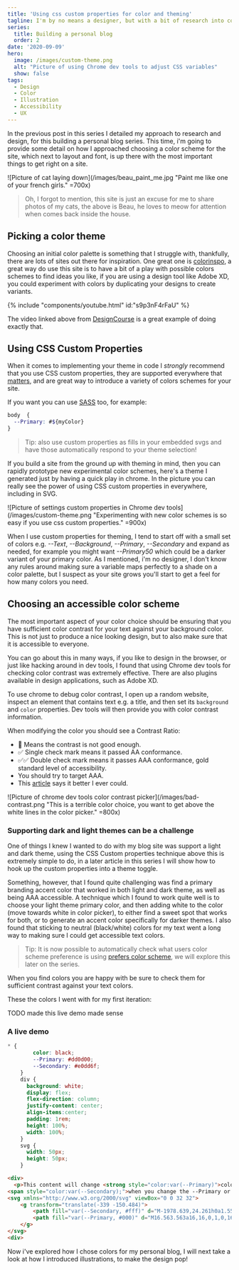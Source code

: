 ```yaml
---
title: 'Using css custom properties for color and theming'
tagline: I'm by no means a designer, but with a bit of research into color contrast and accessibility, making I was able to build out a design that I was happy with.
series:
  title: Building a personal blog
  order: 2
date: '2020-09-09'
hero:
  image: /images/custom-theme.png
  alt: "Picture of using Chrome dev tools to adjust CSS variables"
  show: false
tags:
  - Design
  - Color
  - Illustration
  - Accessibility
  - UX
---
```


In the previous post in this series I detailed my approach to research and design, for this building a personal blog series. This time, i'm going to provide some detail on how I approached choosing a color scheme for the site, which next to layout and font, is up there with the most important things to get right on a site.

![Picture of cat laying down](/images/beau_paint_me.jpg "Paint me like one of your french girls." =700x)

> Oh, I forgot to mention, this site is just an excuse for me to share photos of my cats, the above is Beau, he loves to meow for attention when comes back inside the house.

## Picking a color theme
Choosing an initial color palette is something that I struggle with, thankfully, there are lots of sites out there for inspiration. One great one is [colorinspo](https://colorsinspo.com/), a great way do use this site is to have a bit of a play with possible colors schemes to find ideas you like, if you are using a design tool like Adobe XD, you could experiment with colors by duplicating your designs to create variants.

{% include "components/youtube.html" id:"s9p3nF4rFaU" %}

The video linked above from [DesignCourse](https://www.youtube.com/channel/UCVyRiMvfUNMA1UPlDPzG5Ow) is a great example of doing exactly that.

## Using CSS Custom Properties
When it comes to implementing your theme in code I *strongly* recommend that you use CSS custom properties, they are supported everywhere that [matters](https://caniuse.com/?search=css%20variables), and are great way to introduce a variety of colors schemes for your site.

If you want you can use [SASS](https://sass-lang.com/) too, for example:

```scss
body  {
  --Primary: #${myColor}
}
```

> Tip: also use custom properties as fills in your embedded svgs and have those automatically respond to your theme selection!

If you build a site from the ground up with theming in mind, then you can rapidly prototype new experimental color schemes, here's a theme I generated just by having a quick play in chrome. In the picture you can really see the power of using CSS custom properties in everywhere, including in SVG.

![Picture of settings custom properties in Chrome dev tools](/images/custom-theme.png "Experimenting with new color schemes is so easy if you use css custom properties." =900x)

When I use custom properties for theming, I tend to start off with a small set of colors e.g. *--Text*, *--Background*, *--Primary*, *--Secondary* and expand as needed, for example you might want *--Primary50* which could be a darker variant of your primary color.
As I mentioned, i'm no designer, I don't know any rules around making sure a variable maps perfectly to a shade on a color palette, but I suspect as your site grows you'll start to get a feel for how many colors you need.

## Choosing an accessible color scheme

The most important aspect of your color choice should be ensuring that you have sufficient color contrast for your text against your background color.
This is not just to produce a nice looking design, but to also make sure that it is accessible to everyone.

You can go about this in many ways, if you like to design in the browser, or just like hacking around in dev tools, I found that using Chrome dev tools for checking color contrast was extremely effective. There are also plugins available in design applications, such as Adobe XD.

To use chrome to debug color contrast, I open up a random website, inspect an element that contains text e.g. a title, and then set its `background` and `color` properties. Dev tools will then provide you with color contrast information.

When modifying the color you should see a Contrast Ratio:
- 🚫 Means the contrast is not good enough.
- ✅ Single check mark means it passed AA conformance.
- ✅✅ Double check mark means it passes AAA conformance, gold standard level of accessibility.
- You should try to target AAA.
- This [article](https://web.dev/color-and-contrast-accessibility/) says it better I ever could.

![Picture of chrome dev tools color contrast picker](/images/bad-contrast.png "This is a terrible color choice, you want to get above the white lines in the color picker." =800x)

### Supporting dark and light themes can be a challenge

One of things I knew I wanted to do with my blog site was support a light and dark theme, using the CSS Custom properties technique above this is extremely simple to do, in a later article in this series I will show how to hook up the custom properties into a theme toggle.

Something, however, that I found quite challenging was find a primary branding accent color that worked in both light and dark theme, as  well as being AAA accessible.
A technique which I found to work quite well is to choose your light theme primary color, and then adding white to the color (move towards white in color picker), to either find a sweet spot that works for both, or to generate an accent color  specifically for darker themes. I also found that sticking to neutral (black/white) colors for my text went a long way to making sure I could get accessible text colors.

> Tip: It is now possible to automatically check what users color scheme preference is using [prefers color scheme](https://caniuse.com/prefers-color-scheme), we will explore this later on the series.

 When you find colors you are happy with be sure to check them for sufficient contrast against  your text colors.

 These the colors I went with for my first iteration:

TODO made this live demo made sense
### A live demo

```css css-var-demo
* {
        color: black;
        --Primary: #dd0d00;
        --Secondary: #e0dd6f;
    }
    div {
      background: white;
      display: flex;
      flex-direction: column;
      justify-content: center;
      align-items:center;
      padding: 1rem;
      height: 100%;
      width: 100%;
    }
    svg {
      width: 50px;
      height: 50px;
    }
```
```html css-var-demo
<div>
  <p>This content will change <strong style="color:var(--Primary)">color</strong>
<span style="color:var(--Secondary);">when you change the --Primary or --Secondary</span></p>
<svg xmlns="http://www.w3.org/2000/svg" viewBox="0 0 32 32">
    <g transform="translate(-339 -150.484)">
        <path fill="var(--Secondary, #fff)" d="M-1978.639,24.261h0a1.555,1.555,0,0,1-1.555-1.551V9.291a1.555,1.555,0,0,1,1.555-1.551,1.527,1.527,0,0,1,.748.2l11.355,6.9a1.538,1.538,0,0,1,.793,1.362,1.526,1.526,0,0,1-.793,1.348l-11.355,6.516A1.52,1.52,0,0,1-1978.639,24.261Z" transform="translate(2329 150.484)"/>
        <path fill="var(--Primary, #000)" d="M16.563.563a16,16,0,1,0,16,16A16,16,0,0,0,16.563.563Zm7.465,17.548L12.672,24.627a1.551,1.551,0,0,1-2.3-1.355V9.853a1.552,1.552,0,0,1,2.3-1.355l11.355,6.9A1.553,1.553,0,0,1,24.027,18.111Z" transform="translate(338.438 149.922)" />
    </g>
</svg>
<div>
```

 Now i've explored how I chose colors for my personal blog, I will next take a look at how I introduced illustrations, to make the design pop!

